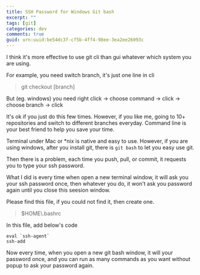 ```yaml
---
title: SSH Password for Windows Git bash
excerpt: ""
tags: [git]
categories: dev
comments: true
guid: urn:uuid:be54dc3f-cf5b-4ff4-98ee-3ea2ee26093c
---
```


I think it's more effective to use git cli than gui whatever which system you are using.

For example, you need switch branch, it's just one line in cli

> git checkout [branch]

But (eg. windows) you need right click -> choose command -> click -> choose branch -> click

It's ok if you just do this few times. However, if you like me, going to 10+ repositories and switch to different branches everyday. Command line is your best friend to help you save your time.

Terminal under Mac or *nix is native and easy to use. However, if you are using windows, after you install git, there is `git bash` to let you easy use git.

Then there is a problem, each time you push, pull, or commit, it requests you to type your ssh password.

What I did is every time when open a new terminal window, it will ask you your ssh password once, then whatever you do, it won't ask you password again until you close this seesion window.

Please find this file, if you could not find it, then create one.

> $HOME\\.bashrc

In this file, add below's code

~~~
eval `ssh-agent`
ssh-add
~~~

Now every time, when you open a new git bash window, it will your password once, and you can run as many commands as you want without popup to ask your password again.
